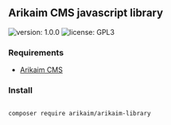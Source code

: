 ## Arikaim CMS javascript library
![version: 1.0.0](https://img.shields.io/github/release/arikaim/arikaim-library.svg)
![license: GPL3](https://img.shields.io/badge/License-GPLv3-blue.svg)

### Requirements 
  * [Arikaim CMS](https://github.com/arikaim/arikaim)

### Install
```

composer require arikaim/arikaim-library

```

